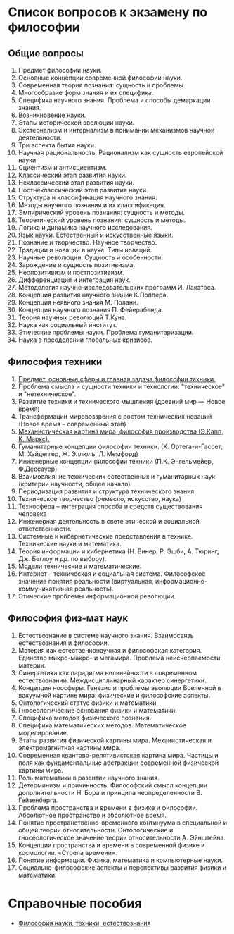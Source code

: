 # Список вопросов к экзамену по философии
## Общие вопросы
1. Предмет философии науки.
2. Основные концепции современной философии науки.
3. Современная теория познания: сущность и проблемы.
4. Многообразие форм знания и их специфика.
5. Специфика научного знания. Проблема и способы демаркации знания.
6. Возникновение науки.
7. Этапы исторической эволюции науки.
8. Экстернализм и интернализм в понимании механизмов научной деятельности.
9. Три аспекта бытия науки.
10. Научная рациональность. Рационализм как сущность европейской науки.
11. Сциентизм и антисциентизм.
12. Классический этап развития науки.
13. Неклассический этап развития науки.
14. Постнеклассический этап развития науки.
15. Структура и классификация научного знания.
16. Методы научного познания и их классификация.
17. Эмпирический уровень познания: сущность и методы.
18. Теоретический уровень познания: сущность и методы.
19. Логика и динамика научного исследования.
20. Язык науки. Естественный и искусственные языки.
21. Познание и творчество. Научное творчество.
22. Традиции и новации в науке. Типы новаций.
23. Научные революции. Сущность и особенности.
24. Зарождение и сущность позитивизма.
25. Неопозитивизм и постпозитивизм.
26. Дифференциация и интеграция наук.
27. Методология научно-исследовательских программ И. Лакатоса.
28. Концепция развития научного знания К.Поппера.
29. Концепция неявного знания М. Полани.
30. Концепция научного познания П. Фейерабенда.
31. Теория научных революций Т.Куна.
32. Наука как социальный институт.
33. Этические проблемы науки. Проблема гуманитаризации.
34. Наука в преодолении глобальных кризисов.

## Философия техники
1. [Предмет, основные сферы и главная задача философии техники.](technic.md#1-%D0%9F%D1%80%D0%B5%D0%B4%D0%BC%D0%B5%D1%82-%D0%BE%D1%81%D0%BD%D0%BE%D0%B2%D0%BD%D1%8B%D0%B5-%D1%81%D1%84%D0%B5%D1%80%D1%8B-%D0%B8-%D0%B3%D0%BB%D0%B0%D0%B2%D0%BD%D0%B0%D1%8F-%D0%B7%D0%B0%D0%B4%D0%B0%D1%87%D0%B0-%D1%84%D0%B8%D0%BB%D0%BE%D1%81%D0%BE%D1%84%D0%B8%D0%B8-%D1%82%D0%B5%D1%85%D0%BD%D0%B8%D0%BA%D0%B8)
2. Проблема смысла и сущности техники и технологии: "техническое" и "нетехническое".
3. Развитие техники и технического мышления (древний мир — Новое время)
4. Трансформации мировоззрения с ростом технических новаций (Новое время – современный этап)
5. [Механистическая картина мира, философия производства (Э.Капп, К. Маркс).](technic.md#5-Механистическая-картина-мира-философия-производства-(Э-Капп-К-Маркс))
6. Гуманитарные концепции философии техники. (Х. Ортега-и-Гассет, М. Хайдеггер, Ж. Эллюль, Л. Мемфорд)
7. Инженерные концепции философии техники (П.К. Энгельмейер, Ф.Дессауер)
8. Взаимовлияние технических естественных и гуманитарных наук (критерии научности, общее начало)
9. Периодизация развития и структура технического знания
10. Техническое творчество (ремесло, искусство, наука)
11. Техносфера – интеграция способа и средств существования человека
12. Инженерная деятельность в свете этической и социальной ответственности.
13. Системные и кибернетические представления в технике. Технические науки и математика.
14. Теория информации и кибернетика (Н. Винер, Р. Эшби, А. Тюринг, Дж. Беглоу  и др. по выбору).
15. Модели технические и математические.
16. Интернет – техническая и социальная система. Философское значение понятия реальности (виртуальная, информационно-коммуникативная реальность).
17. Этические проблемы информационной революции.

## Философия физ-мат наук
1. Естествознание в системе научного знания. Взаимосвязь естествознания и философии.
2. Материя как естественнонаучная и философская категория. Единство микро-макро- и мегамира. Проблема неисчерпаемости материи.
3. Синергетика как парадигма нелинейности в современном естествознании. Междисциплинарный характер синергетики.
4. Концепция ноосферы. Генезис и проблемы эволюции Вселенной в вакуумной картине мира: физические и философские аспекты.
5. Онтологический статус физики и математики.
6. Гносеологические основания физики и математики.
7. Специфика методов физического познания.
8. Специфика математических методов. Математическое моделирование.
9. Этапы развития физической картины мира. Механистическая и электромагнитная картины мира.
10. Современная квантово-релятивистская картина мира. Частицы и поля как фундаментальные абстракции современной физической картины мира.
11. Роль математики в развитии научного знания.
12. Детерминизм и причинность. Философский смысл концепции дополнительности Н. Бора и принципа неопределенности В. Гейзенберга.
13. Проблема пространства и времени в физике и философии. Абсолютное пространство и абсолютное время.
14. Понятие пространственно-временного континуума в специальной и общей теории относительности. Онтологические и гносеологическое значение теории относительности А. Эйнштейна. 
15. Концепции пространства и времени в современной физике и космологии. «Стрела времени».  
16. Понятие информации. Физика, математика и компьютерные науки.
17. Социально-философские аспекты  и перспективы развития физики и математики. 

# Справочные пособия
- [Философия науки, техники, естествознания](text.md)
